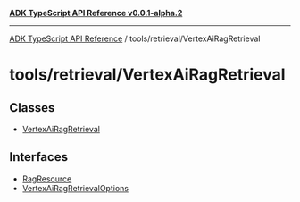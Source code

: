 [**ADK TypeScript API Reference v0.0.1-alpha.2**](../../../README.md)

***

[ADK TypeScript API Reference](../../../modules.md) / tools/retrieval/VertexAiRagRetrieval

# tools/retrieval/VertexAiRagRetrieval

## Classes

- [VertexAiRagRetrieval](classes/VertexAiRagRetrieval.md)

## Interfaces

- [RagResource](interfaces/RagResource.md)
- [VertexAiRagRetrievalOptions](interfaces/VertexAiRagRetrievalOptions.md)
